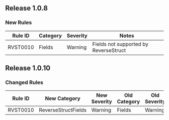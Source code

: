 ## Release 1.0.8

### New Rules

Rule ID | Category | Severity | Notes
--------|----------|----------|--------------------
RVST0010 | Fields   | Warning  | Fields not supported by ReverseStruct 


## Release 1.0.10

### Changed Rules

Rule ID | New Category | New Severity | Old Category | Old Severity | Notes
--------|--------------|--------------|--------------|--------------|-------
RVST0010 | ReverseStructFields | Warning | Fields | Warning | LibraryDiagnosticDescriptors
